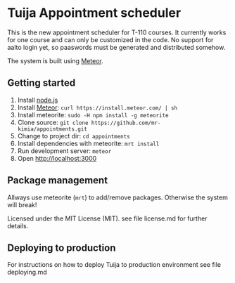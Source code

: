 # Tuija Appointment scheduler

This is the new appointment scheduler for T-110 courses. It currently works for one course and can only be customized in the code. No support for aalto login yet, so paaswords must be generated and distributed somehow.

The system is built using [Meteor][meteor].

## Getting started ##

1. Install [node.js][nodejs]
2. Install [Meteor][meteor]: `curl https://install.meteor.com/ | sh`
3. Install meteorite: `sudo -H npm install -g meteorite`
4. Clone source: `git clone https://github.com/mr-kimia/appointments.git`
5. Change to project dir: `cd appointments`
6. Install dependencies with meteorite: `mrt install`
7. Run development server: `meteor`
8. Open [http://localhost:3000](http://localhost:3000)

## Package management ##

Allways use meteorite (`mrt`) to add/remove packages. Otherwise the system will break!

Licensed under the MIT License (MIT). see file license.md for further details.

## Deploying to production ##

For instructions on how to deploy Tuija to production environment see file deploying.md

[meteor]: http://www.meteor.com
[nodejs]: http://nodejs.org
